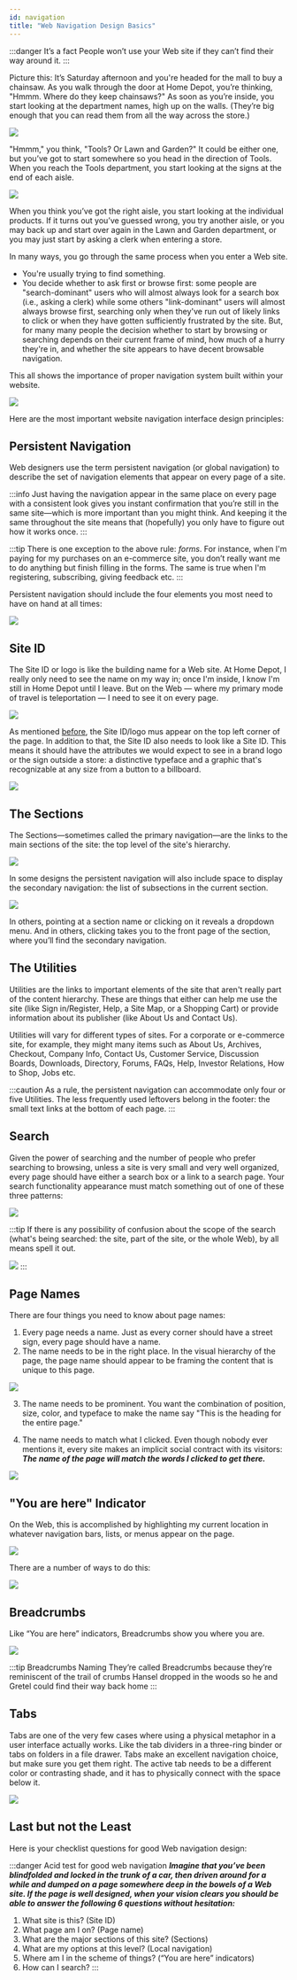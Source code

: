 ```yaml
---
id: navigation
title: "Web Navigation Design Basics"
---
```


:::danger It’s a fact
People won’t use your Web site if they can’t find their way around it.
:::

Picture this: It’s Saturday afternoon and you're headed for the mall to buy a
chainsaw.
As you walk through the door at Home Depot, you’re thinking, "Hmmm. Where do
they keep chainsaws?" As soon as you’re inside, you start looking at the
department names, high up on the walls. (They’re big enough that you can
read them from all the way across the store.)

![](../../../static/img/usab20.jpg)

"Hmmm," you think, "Tools? Or Lawn and Garden?" It could be either one,
but you’ve got to start somewhere so you head in the direction of Tools.
When you reach the Tools department, you start looking at the signs at the
end of each aisle.

![](../../../static/img/usab21.jpg)

When you think you’ve got the right aisle, you start looking at the individual
products. If it turns out you’ve guessed wrong, you try another aisle, or you may back
up and start over again in the Lawn and Garden department, or you may just start by asking a clerk when entering a store.

In many ways, you go through the same process when you enter a Web site. 

* You're usually trying to find something.
* You decide whether to ask first or browse first: some people are "search-dominant" users who will almost always look for a search box (i.e., asking a clerk) while some others "link-dominant" users will almost always browse first, searching only when they've run out of likely links to click or when they have gotten sufficiently frustrated by the site. But, for many many people the decision whether to start by browsing or searching depends on their current frame of mind, how much of a hurry they're in, and whether the site appears to have decent browsable navigation. 

This all shows the importance of proper navigation system built within your website.

![](../../../static/img/usab22.jpg)

Here are the most important website navigation interface design principles:

## Persistent Navigation
Web designers use the term persistent navigation (or global navigation) to
describe the set of navigation elements that appear on every page of a site.

:::info
Just having the navigation appear in the same place on every page with a
consistent look gives you instant confirmation that you’re still in the same
site—which is more important than you might think. And keeping it the same
throughout the site means that (hopefully) you only have to figure out how it
works once.
:::

:::tip
There is one exception to the above rule: *forms*. For instance, when I'm paying for
my purchases on an e-commerce site, you don’t really want me to do anything but finish filling in the forms. The same is true when I'm registering, subscribing, giving feedback etc. 
:::

Persistent navigation should include the four elements you most need to have
on hand at all times:

![](../../../static/img/usab23.jpg)

## Site ID

The Site ID or logo is like the building name for a Web site. At Home Depot, I really
only need to see the name on my way in; once I'm inside, I know I'm still in
Home Depot until I leave. But on the Web — where my primary mode of travel is
teleportation — I need to see it on every page.

![](../../../static/img/usab24.jpg)

As mentioned [before](basics), the Site ID/logo mus appear on the top left corner of the page. In addition to that, the Site ID also needs to look like a Site ID. This means it should have the attributes we would expect to see in a brand logo or the sign outside a store: a distinctive typeface and a graphic that's recognizable at any size from a button to a billboard.

![](../../../static/img/usab25.jpg)

## The Sections

The Sections—sometimes called the primary navigation—are the links to the
main sections of the site: the top level of the site's hierarchy.

![](../../../static/img/usab26.jpg)

In some designs the persistent navigation will also include space to display
the secondary navigation: the list of subsections in the current section.

![](../../../static/img/usab27.jpg)

In others, pointing at a section name or clicking on it reveals a dropdown
menu. And in others, clicking takes you to the front page of the section,
where you’ll find the secondary navigation.

## The Utilities
Utilities are the links to important elements of the site that aren't really part
of the content hierarchy. These are things that either can help me use the site (like Sign in/Register, Help, a Site Map, or a Shopping Cart) or provide information about its publisher (like About Us and Contact Us). 

Utilities will vary for different types of sites. For a corporate or e-commerce
site, for example, they might many items such as About Us, Archives, Checkout, Company Info, Contact Us, Customer Service, Discussion Boards, Downloads, 
Directory, Forums, FAQs, Help, Investor Relations, How to Shop, Jobs etc.

:::caution
As a rule, the persistent navigation can accommodate only four or five
Utilities. The less frequently used leftovers belong in the footer: the small text links at the bottom of each page.
:::

## Search
Given the power of searching and the number of people who prefer searching
to browsing, unless a site is very small and very well organized, every page
should have either a search box or a link to a search page. Your search functionality appearance must match something out of one of these three patterns:

![](../../../static/img/usab28.jpg)

:::tip
If there is any possibility of confusion about the scope of the search (what's being searched: the site, part of the site, or the whole Web), by all means spell it out.

![](../../../static/img/usab29.jpg)
:::

## Page Names
There are four things you need to know about page names:

1. Every page needs a name. Just as every corner should have a street sign, every page should have a name.
2. The name needs to be in the right place. In the visual hierarchy of the page, the page name should appear to be framing the content that is unique to this page.

![](../../../static/img/usab31.jpg)

3. The name needs to be prominent. You want the combination of position, size, color, and typeface to make the name say "This is the heading for the entire page."

4. The name needs to match what I clicked. Even though nobody ever
mentions it, every site makes an implicit social contract with its
visitors: ***The name of the page will match the words I clicked to get there.***

![](../../../static/img/usab30.jpg)

## "You are here" Indicator

On the Web, this is accomplished by highlighting my current location in
whatever navigation bars, lists, or menus appear on the page.

![](../../../static/img/usab32.jpg)

There are a number of ways to do this:

![](../../../static/img/usab33.jpg)

## Breadcrumbs
Like “You are here” indicators, Breadcrumbs show you where you are.

![](../../../static/img/usab34.jpg)

:::tip Breadcrumbs Naming
They’re called Breadcrumbs because they’re reminiscent of the trail of
crumbs Hansel dropped in the woods so he and Gretel could find their way
back home
:::

## Tabs
Tabs are one of the very few cases where using a physical metaphor in a user
interface actually works. Like the tab dividers in a three-ring binder or tabs
on folders in a file drawer. Tabs make an excellent navigation choice, but make sure you get them right. The active tab needs to be a different color or contrasting shade, and it has to physically connect with the space below it.

![](../../../static/img/usab35.jpg)

## Last but not the Least

Here is your checklist questions for good Web navigation design:

:::danger Acid test for good web navigation
***Imagine that you’ve been blindfolded and locked in the trunk of a car, then
driven around for a while and dumped on a page somewhere deep in the bowels of a Web site. If the page is well designed, when your vision clears you should be able to answer the following 6 questions without hesitation:***
1. What site is this? (Site ID)
1. What page am I on? (Page name)
1. What are the major sections of this site? (Sections)
1. What are my options at this level? (Local navigation)
1. Where am I in the scheme of things? (“You are here” indicators)
1. How can I search?
:::

